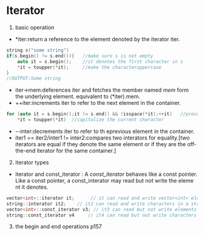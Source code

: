 # Iterator
1. basic operation
- \*iter:return a reference to the element denoted by the iterator iter.
```C++
string s("some string")
if(s.begin() != s.end()){	//make sure s is not empty
	auto it = s.begin();	//it denotes the first character in s
	*it = toupper(*it);		//make the characteruppercase
}
//OUTPUT:Some string
```
- iter->mem:deferences iter and fetches the member named *mem* form the underlying element. equivalent to (\*iter).mem.
- ++iter:increments iter to refer to the next element in the container.
```C++
for (auto it = s.begin();it != s.end() && !isspace(*it);++it)	//process characters in s until we run out of th echaracters or we hit a whitespace
	*it = toupper(*it)	//capitalize the current character
```
- --inter:decrements iter to refer to th eprevious element in the container.
- iter1 == iter2/inter1 != inter2:compares two interators for equality.\[two iterators are equal if they denote the same element or if they are the off-the-end iterator for the same container.\]
2. iterator types
- iterator and const_iterator : A *const_iterator* behaves like a const pointer. Like a const pointer, a const_interator may read but not write the eleme nt it denotes.
```C++
vector<int>::iterator it;	   // it can read and write vector<int> elements
string::interator it2;	  // it2 can read and write characters in a string
vector<int>::const_iterator v3;	// it3 can read but not write elements
string::const_iterator v4	  // it4 can read but not write characters
```
3. the begin and end operations
p157